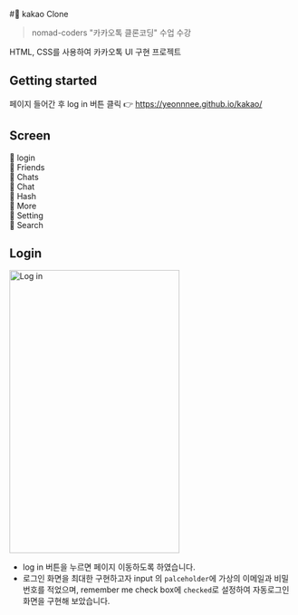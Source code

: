 #:closed_book: kakao Clone

>nomad-coders "카카오톡 클론코딩" 수업 수강

HTML, CSS를 사용하여 카카오톡 UI 구현 프로젝트


## Getting started

페이지 들어간 후 log in 버튼 클릭 :point_right:  https://yeonnnee.github.io/kakao/ 




## Screen
:seedling: login <br>
:seedling: Friends <br>
:seedling: Chats <br>
:seedling: Chat <br>
:seedling: Hash <br>
:seedling: More <br>
:seedling: Setting <br>
:seedling: Search <br>



## Login 

<img src="https://user-images.githubusercontent.com/61894688/87580788-f9a68500-c712-11ea-90bf-9a92225084c0.png" width="300px" height="500px" alt="Log in"></img>

- log in  버튼을 누르면 페이지 이동하도록 하였습니다.
- 로그인 화면을 최대한 구현하고자 input 의 `palceholder`에 가상의 이메일과 비밀번호를 적었으며, remember me check box에 `checked`로 설정하여 자동로그인 화면을 구현해 보았습니다.


